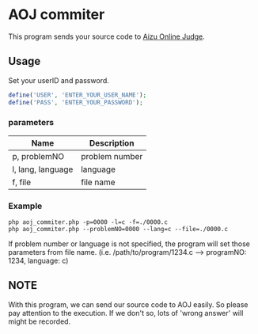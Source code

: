 # AOJ commiter

This program sends your source code to [Aizu Online Judge](http://judge.u-aizu.ac.jp/onlinejudge/index.jsp).

## Usage

Set your userID and password.

```php
define('USER', 'ENTER_YOUR_USER_NAME');
define('PASS', 'ENTER_YOUR_PASSWORD');
```

### parameters

|Name|Description|
|-|-|
|p, problemNO|problem number|
|l, lang, language|language|
|f, file|file name|

### Example

```shell
php aoj_commiter.php -p=0000 -l=c -f=./0000.c
php aoj_commiter.php --problemNO=0000 --lang=c --file=./0000.c
```

If problem number or language is not specified, the program will set those parameters from file name.
(i.e. /path/to/program/1234.c --> programNO: 1234, language: c)

## NOTE
With this program, we can send our source code to AOJ easily. So please pay attention to the execution.
If we don't so, lots of 'wrong answer' will might be recorded.
